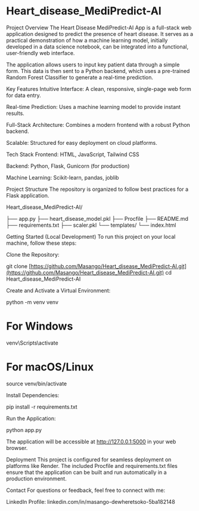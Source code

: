# Heart_disease_MediPredict-AI

Project Overview
The Heart Disease MediPredict-AI App is a full-stack web application designed to predict the presence of heart disease. It serves as a practical demonstration of how a machine learning model, initially developed in a data science notebook, can be integrated into a functional, user-friendly web interface.

The application allows users to input key patient data through a simple form. This data is then sent to a Python backend, which uses a pre-trained Random Forest Classifier to generate a real-time prediction.

Key Features
Intuitive Interface: A clean, responsive, single-page web form for data entry.

Real-time Prediction: Uses a machine learning model to provide instant results.

Full-Stack Architecture: Combines a modern frontend with a robust Python backend.

Scalable: Structured for easy deployment on cloud platforms.

Tech Stack
Frontend: HTML, JavaScript, Tailwind CSS

Backend: Python, Flask, Gunicorn (for production)

Machine Learning: Scikit-learn, pandas, joblib

Project Structure
The repository is organized to follow best practices for a Flask application.

Heart_disease_MediPredict-AI/

├── app.py
├── heart_disease_model.pkl
├── Procfile
├── README.md
├── requirements.txt
├── scaler.pkl
└── templates/
    └── index.html

Getting Started (Local Development)
To run this project on your local machine, follow these steps:

Clone the Repository:

git clone [https://github.com/Masango/Heart_disease_MediPredict-AI.git](https://github.com/Masango/Heart_disease_MediPredict-AI.git)
cd Heart_disease_MediPredict-AI

Create and Activate a Virtual Environment:

python -m venv venv
# For Windows
venv\Scripts\activate
# For macOS/Linux
source venv/bin/activate

Install Dependencies:

pip install -r requirements.txt

Run the Application:

python app.py

The application will be accessible at http://127.0.0.1:5000 in your web browser.

Deployment
This project is configured for seamless deployment on platforms like Render. The included Procfile and requirements.txt files ensure that the application can be built and run automatically in a production environment.

Contact
For questions or feedback, feel free to connect with me:

LinkedIn Profile: linkedin.com/in/masango-dewheretsoko-5ba182148
